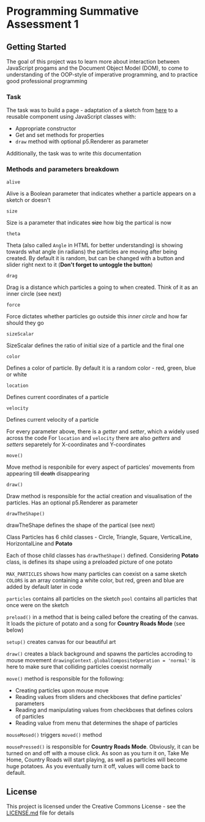 # Programming Summative Assessment 1


## Getting Started

The goal of this project was to learn more about interaction between JavaScript progams and the Document Object Model (DOM), to come to understanding of the OOP-style of imperative programming, and to practice good professional programming

### Task

The task was to build a page - adaptation of a sketch from [here](http://openprocessing.org) to a reusable component using JavaScript classes with:
- Appropriate constructor
- Get and set methods for properties
- `draw` method with optional p5.Renderer as parameter

Additionally, the task was to write *this* documentation

### Methods and parameters breakdown

`alive`

Alive is a Boolean parameter that indicates whether a particle appears on a sketch or doesn't

`size`

Size is a parameter that indicates ~~size~~ how big the partical is now

`theta`

Theta (also called `Angle` in HTML for better understanding) is showing towards what angle (in radians) the particles are moving after being created. By default it is random, but can be changed with a button and slider right next to it (**Don't forget to untoggle the button**)

`drag`

Drag is a distance which particles a going to when created. Think of it as an inner circle (see next)

`force`

Force dictates whether particles go outside this *inner circle* and how far should they go

`sizeScalar`

SizeScalar defines the ratio of initial size of a particle and the final one

`color`

Defines a color of particle. By default it is a random color - red, green, blue or white

`location`

Defines current coordinates of a particle

`velocity`

Defines current velocity of a particle

For every parameter above, there is a *getter* and *setter*, which a widely used across the code
For `location` and `velocity` there are also *getters* and *setters* separetely for X-coordinates and Y-coordinates

`move()`

Move method is responibile for every aspect of particles' movements from appearing till ~~death~~ disappearing

`draw()`

Draw method is responsible for the actial creation and visualisation of the particles. Has an optional p5.Renderer as parameter

`drawTheShape()`

drawTheShape defines the shape of the partical (see next)

Class Particles has 6 child classes - Circle, Triangle, Square, VerticalLine, HorizontalLine and **Potato**

Each of those child classes has `drawTheShape()` defined. Considering **Potato** class, is defines its shape using a preloaded picture of one potato


`MAX_PARTICLES` shows how many particles can coexist on a same sketch
`COLORS` is an array containing a white color, but red, green and blue are added by default later in code

`particles` contains all particles on the sketch
`pool` contains all particles that once were on the sketch

`preload()` in a method that is being called before the creating of the canvas. It loads the picture of potato and a song for **Country Roads Mode** (see below)

`setup()` creates canvas for our beautiful art 


`draw()` creates a black background and spawns the particles accroding to mouse movement
`drawingContext.globalCompositeOperation = 'normal'` is here to make sure that colliding particles coexist normally

`move()` method is responsible for the following:


* Creating particles upon mouse move
* Reading values from sliders and checkboxes that define particles' parameters
* Reading and manipulating values from checkboxes that defines colors of particles
* Reading value from menu that determines the shape of particles

`mouseMosed()` triggers `moved()` method

`mousePressed()` is responsible for **Country Roads Mode**. Obviously, it can be turned on and off with a mouse click. As soon as you turn it on, Take Me Home, Country Roads will start playing, as well as particles will become huge potatoes. As you eventually turn it off, values will come back to default.

## License

This project is licensed under the Creative Commons License - see the [LICENSE.md](LICENSE.md) file for details
